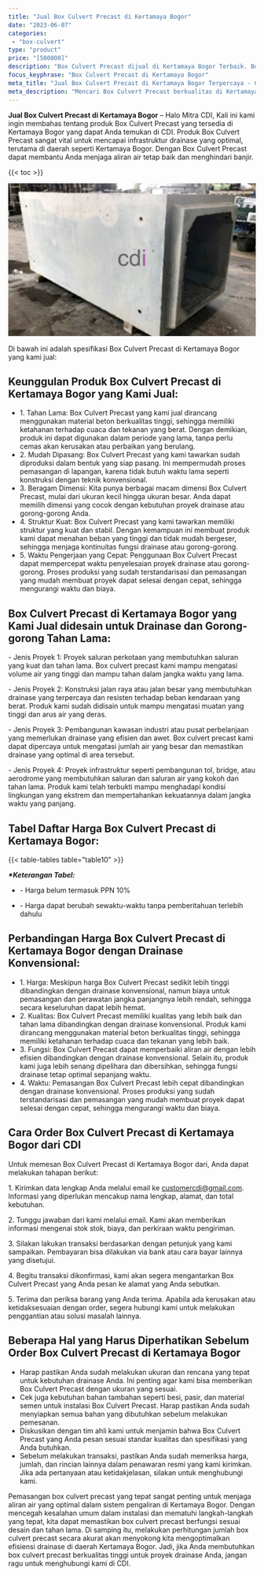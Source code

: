 ```yaml
---
title: "Jual Box Culvert Precast di Kertamaya Bogor"
date: "2023-06-07"
categories:
 - "box-culvert"
type: "product"
price: "[500000]"
description: "Box Culvert Precast dijual di Kertamaya Bogor Terbaik. Box Culvert Precast unggulan untuk kebutuhan konstruksi dengan performa optimal. Hubungi kami untuk konsultasi mendalam."
focus_keyphrase: "Box Culvert Precast di Kertamaya Bogor"
meta_title: "Jual Box Culvert Precast di Kertamaya Bogor Terpercaya - CDI"
meta_description: "Mencari Box Culvert Precast berkualitas di Kertamaya Bogor? Layanan profesional kami siap membantu dengan kualitas premium. Segera hubungi kami."
---
```


**Jual Box Culvert Precast di Kertamaya Bogor** – Halo Mitra CDI, Kali ini kami ingin membahas tentang produk Box Culvert Precast yang tersedia di Kertamaya Bogor yang dapat Anda temukan di CDI. Produk Box Culvert Precast sangat vital untuk mencapai infrastruktur drainase yang optimal, terutama di daerah seperti Kertamaya Bogor. Dengan Box Culvert Precast dapat membantu Anda menjaga aliran air tetap baik dan menghindari banjir.

{{< toc >}}

![Jual Box Culvert Precast di Kertamaya Bogor](/images/box-culvert/box-culvert-08.jpg)

Di bawah ini adalah spesifikasi Box Culvert Precast di Kertamaya Bogor yang kami jual: 

## Keunggulan Produk Box Culvert Precast di Kertamaya Bogor yang Kami Jual:

*   1\. Tahan Lama: Box Culvert Precast yang kami jual dirancang menggunakan material beton berkualitas tinggi, sehingga memiliki ketahanan terhadap cuaca dan tekanan yang berat. Dengan demikian, produk ini dapat digunakan dalam periode yang lama, tanpa perlu cemas akan kerusakan atau perbaikan yang berulang.
*   2\. Mudah Dipasang: Box Culvert Precast yang kami tawarkan sudah diproduksi dalam bentuk yang siap pasang. Ini mempermudah proses pemasangan di lapangan, karena tidak butuh waktu lama seperti konstruksi dengan teknik konvensional.
*   3\. Beragam Dimensi: Kita punya berbagai macam dimensi Box Culvert Precast, mulai dari ukuran kecil hingga ukuran besar. Anda dapat memilih dimensi yang cocok dengan kebutuhan proyek drainase atau gorong-gorong Anda.
*   4\. Struktur Kuat: Box Culvert Precast yang kami tawarkan memiliki struktur yang kuat dan stabil. Dengan kemampuan ini membuat produk kami dapat menahan beban yang tinggi dan tidak mudah bergeser, sehingga menjaga kontinuitas fungsi drainase atau gorong-gorong.
*   5\. Waktu Pengerjaan yang Cepat: Penggunaan Box Culvert Precast dapat mempercepat waktu penyelesaian proyek drainase atau gorong-gorong. Proses produksi yang sudah terstandarisasi dan pemasangan yang mudah membuat proyek dapat selesai dengan cepat, sehingga mengurangi waktu dan biaya.

## Box Culvert Precast di Kertamaya Bogor yang Kami Jual didesain untuk Drainase dan Gorong-gorong Tahan Lama:

\- Jenis Proyek 1: Proyek saluran perkotaan yang membutuhkan saluran yang kuat dan tahan lama. Box culvert precast kami mampu mengatasi volume air yang tinggi dan mampu tahan dalam jangka waktu yang lama.

\- Jenis Proyek 2: Konstruksi jalan raya atau jalan besar yang membutuhkan drainase yang terpercaya dan resisten terhadap beban kendaraan yang berat. Produk kami sudah didisain untuk mampu mengatasi muatan yang tinggi dan arus air yang deras.

\- Jenis Proyek 3: Pembangunan kawasan industri atau pusat perbelanjaan yang memerlukan drainase yang efisien dan awet. Box culvert precast kami dapat dipercaya untuk mengatasi jumlah air yang besar dan memastikan drainase yang optimal di area tersebut.

\- Jenis Proyek 4: Proyek infrastruktur seperti pembangunan tol, bridge, atau aerodrome yang membutuhkan saluran dan saluran air yang kokoh dan tahan lama. Produk kami telah terbukti mampu menghadapi kondisi lingkungan yang ekstrem dan mempertahankan kekuatannya dalam jangka waktu yang panjang.

## Tabel Daftar Harga Box Culvert Precast di Kertamaya Bogor:

{{< table-tables table="table10" >}}

**_\*Keterangan Tabel:_**

*   \- Harga belum termasuk PPN 10%

*   \- Harga dapat berubah sewaktu-waktu tanpa pemberitahuan terlebih dahulu

## Perbandingan Harga Box Culvert Precast di Kertamaya Bogor dengan Drainase Konvensional:

*   1\. Harga: Meskipun harga Box Culvert Precast sedikit lebih tinggi dibandingkan dengan drainase konvensional, namun biaya untuk pemasangan dan perawatan jangka panjangnya lebih rendah, sehingga secara keseluruhan dapat lebih hemat.
*   2\. Kualitas: Box Culvert Precast memiliki kualitas yang lebih baik dan tahan lama dibandingkan dengan drainase konvensional. Produk kami dirancang menggunakan material beton berkualitas tinggi, sehingga memiliki ketahanan terhadap cuaca dan tekanan yang lebih baik.
*   3\. Fungsi: Box Culvert Precast dapat memperbaiki aliran air dengan lebih efisien dibandingkan dengan drainase konvensional. Selain itu, produk kami juga lebih senang dipelihara dan dibersihkan, sehingga fungsi drainase tetap optimal sepanjang waktu.
*   4\. Waktu: Pemasangan Box Culvert Precast lebih cepat dibandingkan dengan drainase konvensional. Proses produksi yang sudah terstandarisasi dan pemasangan yang mudah membuat proyek dapat selesai dengan cepat, sehingga mengurangi waktu dan biaya.

## Cara Order Box Culvert Precast di Kertamaya Bogor dari CDI

Untuk memesan Box Culvert Precast di Kertamaya Bogor dari, Anda dapat melakukan tahapan berikut:

1\.  Kirimkan data lengkap Anda melalui email ke customercdi@gmail.com. Informasi yang diperlukan mencakup nama lengkap, alamat, dan total kebutuhan.

2\.  Tunggu jawaban dari kami melalui email. Kami akan memberikan informasi mengenai stok stok, biaya, dan perkiraan waktu pengiriman.

3\.  Silakan lakukan transaksi berdasarkan dengan petunjuk yang kami sampaikan. Pembayaran bisa dilakukan via bank atau cara bayar lainnya yang disetujui.

4\.  Begitu transaksi dikonfirmasi, kami akan segera mengantarkan Box Culvert Precast yang Anda pesan ke alamat yang Anda sebutkan.

5\.  Terima dan periksa barang yang Anda terima. Apabila ada kerusakan atau ketidaksesuaian dengan order, segera hubungi kami untuk melakukan penggantian atau solusi masalah lainnya.

## Beberapa Hal yang Harus Diperhatikan Sebelum Order Box Culvert Precast di Kertamaya Bogor

*   Harap pastikan Anda sudah melakukan ukuran dan rencana yang tepat untuk kebutuhan drainase Anda. Ini penting agar kami bisa memberikan Box Culvert Precast dengan ukuran yang sesuai.
*   Cek juga kebutuhan bahan tambahan seperti besi, pasir, dan material semen untuk instalasi Box Culvert Precast. Harap pastikan Anda sudah menyiapkan semua bahan yang dibutuhkan sebelum melakukan pemesanan.
*   Diskusikan dengan tim ahli kami untuk menjamin bahwa Box Culvert Precast yang Anda pesan sesuai standar kualitas dan spesifikasi yang Anda butuhkan.
*   Sebelum melakukan transaksi, pastikan Anda sudah memeriksa harga, jumlah, dan rincian lainnya dalam penawaran resmi yang kami kirimkan. Jika ada pertanyaan atau ketidakjelasan, silakan untuk menghubungi kami.

Pemasangan box culvert precast yang tepat sangat penting untuk menjaga aliran air yang optimal dalam sistem pengaliran di Kertamaya Bogor. Dengan mencegah kesalahan umum dalam instalasi dan mematuhi langkah-langkah yang tepat, kita dapat memastikan box culvert precast berfungsi sesuai desain dan tahan lama. Di samping itu, melakukan perhitungan jumlah box culvert precast secara akurat akan menyokong kita mengoptimalkan efisiensi drainase di daerah Kertamaya Bogor. Jadi, jika Anda membutuhkan box culvert precast berkualitas tinggi untuk proyek drainase Anda, jangan ragu untuk menghubungi kami di CDI.